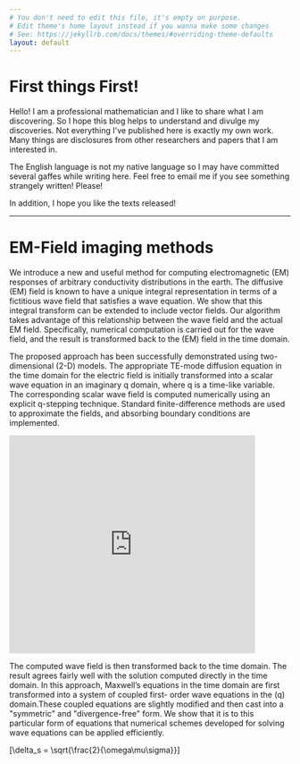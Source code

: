 ```yaml
---
# You don't need to edit this file, it's empty on purpose.
# Edit theme's home layout instead if you wanna make some changes
# See: https://jekyllrb.com/docs/themes/#overriding-theme-defaults
layout: default
---
```

# First things First!

Hello! I am a professional mathematician and I like to share what I am discovering. So I hope this blog helps to understand and divulge my discoveries. Not everything I've published here is exactly my own work. Many things are disclosures from other researchers and papers that I am interested in.

The English language is not my native language so I may have committed several gaffes while writing here. Feel free to email me if you see something strangely written! Please!

In addition, I hope you like the texts released!

---
# EM-Field imaging methods

We introduce a new and useful method for computing electromagnetic \(EM\) responses of arbitrary conductivity distributions in the earth. The diffusive \(EM\) field is known to have a unique integral representation in terms of a fictitious wave field that satisfies a wave equation. We show that this integral transform can be extended to include vector fields. Our algorithm takes advantage of this relationship between the wave field and the actual EM field. Specifically, numerical computation is carried out for the wave field, and the result is transformed back to the \(EM\) field in the time domain.

The proposed approach has been successfully demonstrated using two-dimensional \(2-D\) models. The appropriate TE-mode diffusion equation in the time domain for the electric field is initially transformed into a scalar wave equation in an imaginary q domain, where q is a time-like variable. The corresponding scalar wave field is computed numerically using an explicit q-stepping technique. Standard finite-difference methods are used to approximate the fields, and absorbing boundary conditions are implemented.

<iframe width="440" height="390" src="https://www.youtube.com/embed/VBdzzYzJePM" frameborder="0" allow="autoplay; encrypted-media" allowfullscreen></iframe>

The computed wave field is then transformed back to the time domain. The result agrees fairly well with the solution computed directly in the time domain. In this approach, Maxwell’s equations in the time domain are first transformed into a system of coupled first- order wave equations in the \(q\) domain.These coupled equations are slightly modified and then cast into a "symmetric" and "divergence-free" form. We show that it is to this particular form of equations that numerical schemes developed for solving wave equations can be applied efficiently.

\[\delta_s = \sqrt{\frac{2}{\omega\mu\sigma}}\]

